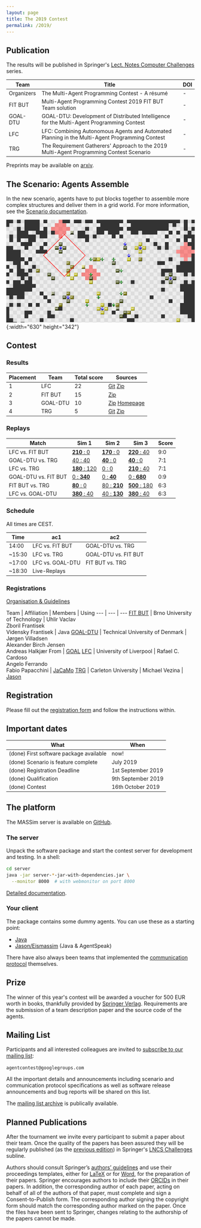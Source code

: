 ```yaml
---
layout: page
title: The 2019 Contest
permalink: /2019/
---
```


Publication
-----------

The results will be published in Springer's [Lect. Notes Computer Challenges](https://www.springer.com/series/16528) series.

Team | Title | DOI
--- | --- | ---
Organizers | The Multi-Agent Programming Contest - A résumé | -
FIT BUT | Multi-Agent Programming Contest 2019 FIT BUT Team solution | -
GOAL-DTU | GOAL-DTU: Development of Distributed Intelligence for the Multi-Agent Programming Contest | -
LFC | LFC: Combining Autonomous Agents and Automated Planning in the Multi-Agent Programming Contest | -
TRG | The Requirement Gatherers' Approach to the 2019 Multi-Agent Programming Contest Scenario | -

Preprints may be available on [arxiv](https://arxiv.org/).

The Scenario: Agents Assemble
-----------------------------

In the new scenario, agents have to put blocks together to assemble more complex structures and deliver them in a grid world. For more information, see the [Scenario documentation](https://github.com/agentcontest/massim_2019/blob/master/docs/scenario.md).

![Agents Assemble](/2019/banner.png){:width="630" height="342"}


Contest
-------

### Results

Placement | Team | Total score | Sources
--- | --- | --- | ---
1 | LFC | 22 | [Git](https://github.com/autonomy-and-verification-uol/mapc2019-liv) [Zip](/2019/sources/mapc2019-lfc.zip)
2 | FIT BUT | 15 | [Zip](/2019/sources/FitBut.zip)
3 | GOAL-DTU | 10 | [Zip](/2019/sources/MAPC2019-GOAL-DTU.zip) [Homepage](https://people.compute.dtu.dk/jovi/MAS/)
4 | TRG | 5 | [Git](https://github.com/MikeVezina/massim2019) [Zip](/2019/sources/mapc2019-trg.zip)

### Replays

Match | Sim 1 | Sim 2 | Sim 3 | Score
--- | --- | --- | --- | ---
LFC vs. FIT BUT | [**210**&nbsp;:&nbsp;0](https://agentcontest.github.io/replays_2019/?2019-10-16-14-16-27-1571228187194_LFC_FIT-BUT) | [**170**&nbsp;:&nbsp;0](https://agentcontest.github.io/replays_2019/?2019-10-16-14-16-27-1571228815095_LFC_FIT-BUT) | [**220**&nbsp;:&nbsp;40](https://agentcontest.github.io/replays_2019/?2019-10-16-14-16-27-1571229197887_LFC_FIT-BUT) | 9:0
GOAL-DTU vs. TRG | [40&nbsp;:&nbsp;40](https://agentcontest.github.io/replays_2019/?2019-10-16-14-07-44-1571227664602_GOAL-DTU_TRG) | [**40**&nbsp;:&nbsp;0](https://agentcontest.github.io/replays_2019/?2019-10-16-14-37-04-1571229424884_GOAL-DTU_TRG) | [**40**&nbsp;:&nbsp;0](https://agentcontest.github.io/replays_2019/?2019-10-16-15-02-26-1571230946067_GOAL-DTU_TRG) | 7:1
LFC vs. TRG | [**180**&nbsp;:&nbsp;120](https://agentcontest.github.io/replays_2019/?2019-10-16-15-32-19-1571232739091_LFC_TRG) | [0&nbsp;:&nbsp;0](https://agentcontest.github.io/replays_2019/?2019-10-16-15-39-17-1571233157086_LFC_TRG) | [**210**&nbsp;:&nbsp;40](https://agentcontest.github.io/replays_2019/?2019-10-16-15-50-00-1571233800721_LFC_TRG) | 7:1
GOAL-DTU vs. FIT BUT | [0&nbsp;:&nbsp;**340**](https://agentcontest.github.io/replays_2019/?2019-10-16-15-21-50-1571232110105_GOAL-DTU_FIT-BUT) | [0&nbsp;:&nbsp;**40**](https://agentcontest.github.io/replays_2019/?2019-10-16-15-47-46-1571233666717_GOAL-DTU_FIT-BUT) | [0&nbsp;:&nbsp;**680**](https://agentcontest.github.io/replays_2019/?2019-10-16-16-22-05-1571235725395_GOAL-DTU_FIT-BUT) | 0:9
FIT BUT vs. TRG | [**80**&nbsp;:&nbsp;0](https://agentcontest.github.io/replays_2019/?2019-10-16-16-46-42-1571237202721_TRG_FIT-BUT) | [80&nbsp;:&nbsp;**210**](https://agentcontest.github.io/replays_2019/?2019-10-16-16-53-51-1571237631601_TRG_FIT-BUT) | [**500**&nbsp;:&nbsp;180](https://agentcontest.github.io/replays_2019/?2019-10-16-17-00-42-1571238042365_TRG_FIT-BUT) | 6:3
LFC vs. GOAL-DTU | [**380**&nbsp;:&nbsp;40](https://agentcontest.github.io/replays_2019/?2019-10-16-16-52-05-1571237525849_GOAL-DTU_LFC) | [40&nbsp;:&nbsp;**130**](https://agentcontest.github.io/replays_2019/?2019-10-16-17-22-57-1571239377138_GOAL-DTU_LFC) | [**380**&nbsp;:&nbsp;40](https://agentcontest.github.io/replays_2019/?2019-10-16-17-43-04-1571240584642_GOAL-DTU_LFC) | 6:3


### Schedule

All times are CEST.

Time | ac1 | ac2
--- | --- | ---
14:00 | LFC vs. FIT BUT | GOAL-DTU vs. TRG
~15:30 | LFC vs. TRG | GOAL-DTU vs. FIT BUT
~17:00 | LFC vs. GOAL-DTU | FIT BUT vs. TRG
~18:30 | Live-Replays | |

### Registrations

[Organisation & Guidelines](downloads/organisation.txt)

Team | Affiliation | Members | Using
--- | --- | ---
[FIT BUT](registrations/FIT_BUT_public.pdf) | Brno University of Technology | Uhlir Vaclav <br> Zboril Frantisek <br> Vidensky Frantisek | Java
[GOAL-DTU](registrations/DTU_public.pdf) | Technical University of Denmark | Jørgen Villadsen <br> Alexander Birch Jensen <br> Andreas Halkjær From | [GOAL](https://goalapl.atlassian.net/wiki/)
[LFC](registrations/LFC_public.pdf) | University of Liverpool | Rafael C. Cardoso <br> Angelo Ferrando <br> Fabio Papacchini | [JaCaMo](http://jacamo.sourceforge.net/)
[TRG](registrations/TRG_public.pdf) | Carleton University | Michael Vezina | [Jason](http://jason.sourceforge.net/wp/)

Registration
------------

Please fill out the [registration form](downloads/registration.tex) and
follow the instructions within.

Important dates
---------------

What | When
--- | ---
(done) First software package available | now!
(done) Scenario is feature complete | July 2019
(done) Registration Deadline | 1st September 2019
(done) Qualification | 9th September 2019
(done) Contest | 16th October 2019

The platform
------------

The MASSim server is available on [GitHub](https://github.com/agentcontest/massim_2019).

<!--div class="actions">
  <a href="https://github.com/agentcontest/massim_2019/releases" title="MASSim on GitHub">
    <span class="title">Software package</span>
    <br>
    <span class="filename">massim-2018-1.1-bin.tar.gz</span>
  </a>
</div-->

### The server

Unpack the software package and start the contest server for development and testing. In a shell:

```bash
cd server
java -jar server-*-jar-with-dependencies.jar \
  --monitor 8000  # with webmonitor on port 8000
```

[Detailed documentation](https://github.com/agentcontest/massim_2019/blob/master/docs/server.md).

### Your client

The package contains some dummy agents. You can use these as a starting point:

* [Java](https://github.com/agentcontest/massim_2019/blob/master/docs/javaagents.md)
* [Jason/Eismassim](https://github.com/agentcontest/massim_2019/blob/master/docs/eismassim.md) (Java & AgentSpeak)

There have also always been teams that implemented the
[communication protocol](https://github.com/agentcontest/massim_2019/blob/master/docs/protocol.md)
themselves.

Prize
-----

The winner of this year's contest will be awarded a voucher for 500 EUR worth in books,
thankfully provided by [Springer Verlag](https://www.springer.com). Requirements are the submission of a team description paper and the source code of the agents.

Mailing List
------------

Participants and all interested colleagues are invited to
[subscribe to our mailing list](https://groups.google.com/forum/#!forum/agentcontest):

`agentcontest@googlegroups.com`

All the important details and announcements including scenario and
communication protocol specifications as well as software release announcements
and bug reports will be shared on this list.

The [mailing list archive](https://groups.google.com/forum/#!forum/agentcontest)
is publically available.

Planned Publications
--------------------

After the tournament we invite every participant to submit a paper about their
team. Once the quality of the papers has been assured they will be regularly
published (as the [previous edition](https://link.springer.com/conference/mapc)) in Springer's [LNCS Challenges](https://www.springer.com/series/16528) subline.

Authors should consult Springer’s [authors’ guidelines](ftp://ftp.springernature.com/cs-proceeding/svproc/guidelines/Springer_Guidelines_for_Authors_of_Proceedings.pdf) and use their proceedings templates, either for [LaTeX](ftp://ftp.springernature.com/cs-proceeding/llncs/llncs2e.zip) or for [Word](ftp://ftp.springernature.com/cs-proceeding/llncs/word/splnproc1703.zip), for the preparation of their papers. Springer encourages authors to include their [ORCIDs](https://www.springer.com/gp/authors-editors/orcid?wt_mc=Other.Other.1.AUT642.ORCID+proceedings+pilot+2017&utm_medium=other&utm_source=other&utm_content=8232017&utm_campaign=1_barz01_orcid+proceedings+pilot+2017) in their papers. In addition, the corresponding author of each paper, acting on behalf of all of the authors of that paper, must complete and sign a Consent-to-Publish form. The corresponding author signing the copyright form should match the corresponding author marked on the paper. Once the files have been sent to Springer, changes relating to the authorship of the papers cannot be made.
